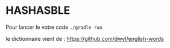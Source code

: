# HASHASBLE

Pour lancer le votre code `./gradle run`

le dictionnaire vient de : https://github.com/dwyl/english-words